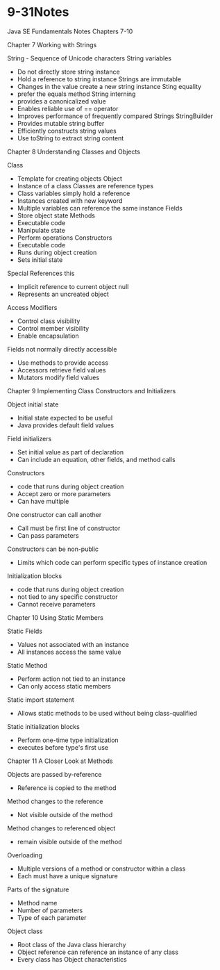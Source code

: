 # 9-31Notes
Java SE Fundamentals Notes Chapters 7-10

Chapter 7 Working with Strings

String - Sequence of Unicode characters
String variables 
- Do not directly store string instance
- Hold a reference to string instance
Strings are immutable 
- Changes in the value create a new string instance
Sting equality 
- prefer the equals method
String interning 
- provides a canonicalized value
- Enables reliable use of == operator
- Improves performance of frequently compared Strings
StringBuilder 
- Provides mutable string buffer
- Efficiently constructs string values
- Use toString to extract string content

Chapter 8 Understanding Classes and Objects

Class 
- Template for creating objects
Object 
- Instance of a class
Classes are reference types 
- Class variables simply hold a reference
- Instances created with new keyword
- Multiple variables can reference the same instance
Fields
- Store object state
Methods
- Executable code
- Manipulate state
- Perform operations
Constructors
- Executable code
- Runs during object creation
- Sets initial state

Special References
this
- Implicit reference to current object
null
- Represents an uncreated object

Access Modifiers
- Control class visibility
- Control member visibility
- Enable encapsulation

Fields not normally directly accessible
- Use methods to provide access
- Accessors retrieve field values
- Mutators modify field values

Chapter 9 Implementing Class Constructors and Initializers

Object initial state
- Initial state expected to be useful
- Java provides default field values

Field initializers
- Set initial value as part of declaration
- Can include an equation, other fields, and method calls

Constructors
- code that runs during object creation
- Accept zero or more parameters
- Can have multiple

One constructor can call another
- Call must be first line of constructor
- Can pass parameters

Constructors can be non-public
- Limits which code can perform specific types of instance creation

Initialization blocks
- code that runs during object creation
- not tied to any specific constructor
- Cannot receive parameters

Chapter 10 Using Static Members

Static Fields
- Values not associated with an instance
- All instances access the same value

Static Method
- Perform action not tied to an instance
- Can only access static members

Static import statement
- Allows static methods to be used without being class-qualified

Static initialization blocks
- Perform one-time type initialization
- executes before type's first use

Chapter 11 A Closer Look at Methods

Objects are passed by-reference
- Reference is copied to the method

Method changes to the reference
- Not visible outside of the method

Method changes to referenced object
- remain visible outside of the method

Overloading
- Multiple versions of a method or constructor within a class
- Each must have a unique signature

Parts of the signature
- Method name
- Number of parameters
- Type of each parameter

Object class
- Root class of the Java class hierarchy
- Object reference can reference an instance of any class
- Every class has Object characteristics
